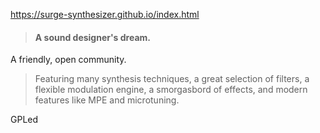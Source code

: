 https://surge-synthesizer.github.io/index.html

> #### A sound designer's dream.  
A friendly, open community.

> Featuring many synthesis techniques, a great selection of filters, a flexible modulation engine, a smorgasbord of effects, and modern features like MPE and microtuning.

GPLed
